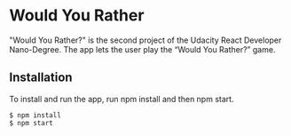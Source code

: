 # Would You Rather

"Would You Rather?" is the second project of the Udacity React Developer Nano-Degree. The app lets the user play the “Would You Rather?” game.

## Installation

To install and run the app, run npm install and then npm start.

```
$ npm install
$ npm start